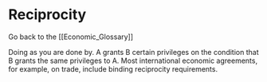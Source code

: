 # Reciprocity

Go back to the [[Economic_Glossary]]


Doing as you are done by. A grants B certain privileges on the condition that B grants the same privileges to A. Most international economic agreements, for example, on trade, include binding reciprocity requirements.

